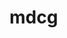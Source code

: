 # mdcg                                                             


































































































































